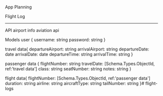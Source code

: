 App Planning

Flight Log

-----
API
airport info
aviation api


Models
user { username: string
       password: string
       }

travel data{
    departureAirport: string
    arrivalAirport: string
    departureDate: date
    arrivalDate: date
    departureTime: string
    arrivalTime: string
}

passenger data {
    flightNumber: string
    travelDate: [Schema.Types.ObjectId, ref:'travel data']
    class: string
    seatNumber: string
    notes: string
}

flight data{
    flightNumber: [Schema.Types.ObjectId, ref:'passenger data']
    duration: string
    airline: string
    aircraftType: string
    tailNumber: string
}# flight-logs
